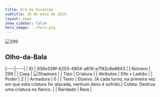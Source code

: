 ```yaml
---
title: Era da Ascensão
subtitle: 30 de maio de 2019
layout: page
show_sidebar: false
hero_image: ../hero.png
---
```


![299](https://cdn.keyforgegame.com/media/card_front/pt/435_299_HM8V4P3J8F9P_pt.png)

## Olho-da-Bala

|----|----|
| ID | 936e339f-6253-4904-a819-a7f82c8e8643 |
| Número | 299 |
| Casa | ![Shadows](https://archonarcana.com/images/thumb/e/ee/Shadows.png/22px-Shadows.png "Sombras") |
| Tipo | Criatura |
| Atributos | Elfo • Ladrão |
| Poder | 2 |
| Armadura | 0 |
| Texto | Elusivo. (A cada turno, na primeira vez em que esta criatura for atacada, nenhum dano é sofrido.) Coleta: Destrua uma criatura no flanco. |
| Raridade | Rara |
